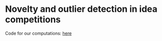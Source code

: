 # Novelty and outlier detection in idea competitions

Code for our computations:
[here](https://github.com/ThomasStroehle/Novelty/blob/main/novelty.ipynb)
